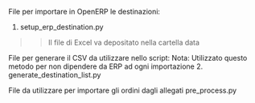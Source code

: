 File per importare in OpenERP le destinazioni: 
1. setup_erp_destination.py
>> Il file di Excel va depositato nella cartella data

File per generare il CSV da utilizzare nello script:
Nota: Utilizzato questo metodo per non dipendere da ERP ad ogni importazione
2. generate_destination_list.py

File da utilizzare per importare gli ordini dagli allegati
pre_process.py

